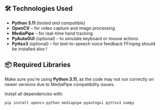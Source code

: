 ## 🛠️ Technologies Used

- **Python 3.11** *(tested and compatible)*
- **OpenCV** – for video capture and image processing
- **MediaPipe** – for real-time hand tracking
- **PyAutoGUI** (optional) – to simulate keyboard or mouse actions
- **Pyttsx3** (optional) – for text-to-speech voice feedback
FFmpeg should be installed also ! 

## 📦 Required Libraries

Make sure you're using **Python 3.11**, as the code may not run correctly on newer versions due to MediaPipe compatibility issues.

Install all dependencies with:

```bash
pip install opencv-python mediapipe pyautogui pyttsx3 numpy

